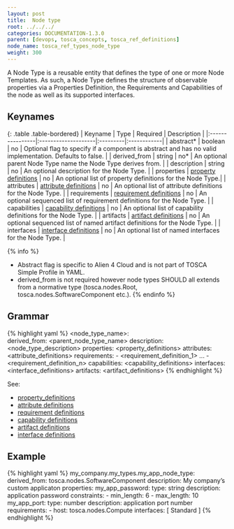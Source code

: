 ```yaml
---
layout: post
title:  Node type
root: ../../../
categories: DOCUMENTATION-1.3.0
parent: [devops, tosca_concepts, tosca_ref_definitions]
node_name: tosca_ref_types_node_type
weight: 300
---
```


A Node Type is a reusable entity that defines the type of one or more Node Templates. As such, a Node Type defines the structure of observable properties via a Properties Definition, the Requirements and Capabilities of the node as well as its supported interfaces.

## Keynames

{: .table .table-bordered}
| Keyname         | Type                | Required | Description |
|:----------------|:--------------------|:---------|:------------|
| abstract*     | boolean | no | Optional flag to specify if a component is abstract and has no valid implementation. Defaults to false. |
| derived_from | string | no* | An optional parent Node Type name the Node Type derives from. |
| description | string | no | An optional description for the Node Type. |
| properties | [property definitions](#/documentation/1.3.0/devops_guide/tosca_grammar/property_definition.html) | no | An optional list of property definitions for the Node Type.|
| attributes | [attribute definitions](#/documentation/1.3.0/devops_guide/tosca_grammar/attribute_definition.html) | no | An optional list of attribute definitions for the Node Type. |
| requirements | [requirement definitions](#/documentation/1.3.0/devops_guide/tosca_grammar/requirement_definition.html) | no | An optional sequenced list of requirement definitions for the Node Type. |
| capabilities | [capability definitions](#/documentation/1.3.0/devops_guide/tosca_grammar/capability_definition.html) | no | An optional list of capability definitions for the Node Type. |
| artifacts | [artifact definitions](#/documentation/1.3.0/devops_guide/tosca_grammar/artifact_definition.html) | no | An optional sequenced list of named artifact definitions for the Node Type. |
| interfaces | [interface definitions](#/documentation/1.3.0/devops_guide/tosca_grammar/interface_definition.html) | no | An optional list of named interfaces for the Node Type. |

{% info %}
 - Abstract flag is specific to Alien 4 Cloud and is not part of TOSCA Simple Profile in YAML.
 - derived_from is not required however node types SHOULD all extends from a normative type (tosca.nodes.Root, tosca.nodes.SoftwareComponent etc.).
{% endinfo %}

## Grammar

{% highlight yaml %}
<node_type_name>:  
  derived_from: <parent_node_type_name>
  description: <node_type_description>
  properties:
    <property_definitions>
  attributes:
    <attribute_definitions>
  requirements:
    - <requirement_definition_1>
    ...
    - <requirement_definition_n>
  capabilities:
    <capability_definitions>
  interfaces:
    <interface_definitions>
  artifacts:
    <artifact_definitions>
{% endhighlight %}

See:

- [property_definitions](#/documentation/1.3.0/devops_guide/tosca_grammar/property_definition.html)
- [attribute definitions](#/documentation/1.3.0/devops_guide/tosca_grammar/attribute_definition.html)
- [requirement definitions](#/documentation/1.3.0/devops_guide/tosca_grammar/requirement_definition.html)
- [capability definitions](#/documentation/1.3.0/devops_guide/tosca_grammar/capability_definition.html)
- [artifact definitions](#/documentation/1.3.0/devops_guide/tosca_grammar/artifact_definition.html)
- [interface definitions](#/documentation/1.3.0/devops_guide/tosca_grammar/interface_definition.html)

## Example

{% highlight yaml %}
my_company.my_types.my_app_node_type:
  derived_from: tosca.nodes.SoftwareComponent
  description: My company’s custom applicaton
  properties:
    my_app_password:
      type: string
      description: application password
      constraints:
      - min_length: 6
      - max_length: 10
  my_app_port:
    type: number
    description: application port number
  requirements:
    - host: tosca.nodes.Compute
  interfaces: [ Standard ]
{% endhighlight %}
